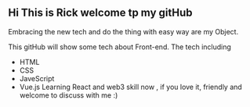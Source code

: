## Hi This is Rick welcome tp my gitHub  

Embracing the new tech and do the thing with easy way are my Object.

This gitHub will show some tech about Front-end.
The tech including 
+ HTML
+ CSS
+ JaveScript
+ Vue.js
Learning React and web3 skill now , if you love it, friendly and welcome to discuss with me :)
